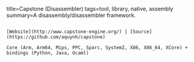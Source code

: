 title=Capstone (Disassembler)
tags=tool, library, native, assembly
summary=A disassembly/disassembler framework.
~~~~~~

[Website](http://www.capstone-engine.org/) | [Source](https://github.com/aquynh/capstone)

Core (Arm, Arm64, Mips, PPC, Sparc, SystemZ, X86, X86_64, XCore) + bindings (Python, Java, Ocaml)
